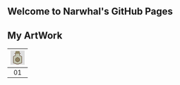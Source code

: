 ## Welcome to Narwhal's GitHub Pages

## My ArtWork

<table>
    <thead>
        <tr>
            <th><img src="original/9a922f5a98f38abb57e24b5e622620fe057fb414dfa3e2e2d400df8a092794df.png" with="128" heigh="128" alt="Bottle"></th>
        </tr>
    </thead>
    <tbody>
        <tr>
            <td align="center">01</td>
        </tr>
    </tbody>
</table>
